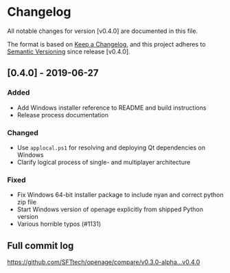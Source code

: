 # Changelog
All notable changes for version [v0.4.0] are documented in this file.

The format is based on [Keep a Changelog](https://keepachangelog.com/en/1.0.0/),
and this project adheres to [Semantic Versioning](https://semver.org/spec/v2.0.0.html) since release [v0.4.0].

## [0.4.0] - 2019-06-27
### Added
- Add Windows installer reference to README and build instructions
- Release process documentation

### Changed
- Use `applocal.ps1` for resolving and deploying Qt dependencies on Windows
- Clarify logical process of single- and multiplayer architecture

### Fixed
- Fix Windows 64-bit installer package to include nyan and correct python zip file
- Start Windows version of openage explicitly from shipped Python version
- Various horrible typos (#1131)

## Full commit log

https://github.com/SFTtech/openage/compare/v0.3.0-alpha...v0.4.0
